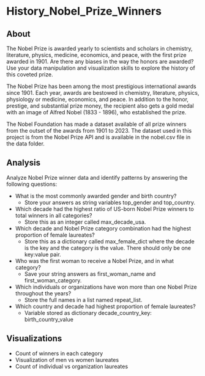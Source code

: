 # History_Nobel_Prize_Winners

## About
The Nobel Prize is awarded yearly to scientists and scholars in chemistry, literature, physics, medicine, economics, and peace, with the first prize awarded in 1901. Are there any biases in the way the honors are awarded? Use your data manipulation and visualization skills to explore the history of this coveted prize.

The Nobel Prize has been among the most prestigious international awards since 1901. Each year, awards are bestowed in chemistry, literature, physics, physiology or medicine, economics, and peace. In addition to the honor, prestige, and substantial prize money, the recipient also gets a gold medal with an image of Alfred Nobel (1833 - 1896), who established the prize.

The Nobel Foundation has made a dataset available of all prize winners from the outset of the awards from 1901 to 2023. The dataset used in this project is from the Nobel Prize API and is available in the nobel.csv file in the data folder.

## Analysis
Analyze Nobel Prize winner data and identify patterns by answering the following questions:

* What is the most commonly awarded gender and birth country?
  * Store your answers as string variables top_gender and top_country.
* Which decade had the highest ratio of US-born Nobel Prize winners to total winners in all categories?
  * Store this as an integer called max_decade_usa.
* Which decade and Nobel Prize category combination had the highest proportion of female laureates?
  * Store this as a dictionary called max_female_dict where the decade is the key and the category is the value. There should only be one key:value pair.
* Who was the first woman to receive a Nobel Prize, and in what category?
  * Save your string answers as first_woman_name and first_woman_category.
* Which individuals or organizations have won more than one Nobel Prize throughout the years?
  * Store the full names in a list named repeat_list.
* Which country and decade had highest proportion of female laureates?
  * Variable stored as dictionary decade_country_key: birth_country_value

## Visualizations
* Count of winners in each category
* Visualization of men vs women laureates
* Count of individual vs organization laureates

